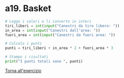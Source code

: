 # a19. Basket

```python
# Leggo i valori e li converto in interi
tiri_liberi = int(input("Canestri da tiro libero: "))
in_area = int(input("Canestri dall'area: "))
fuori_area = int(input("Canestri da fuori area: "))

# Calcolo i punti
punti = tiri_liberi + in_area * 2 + fuori_area * 3

# Stampo i risultati
print("I punti totali sono ", punti)
```
[Torna all'esercizio](1-input-output#a19-basket)